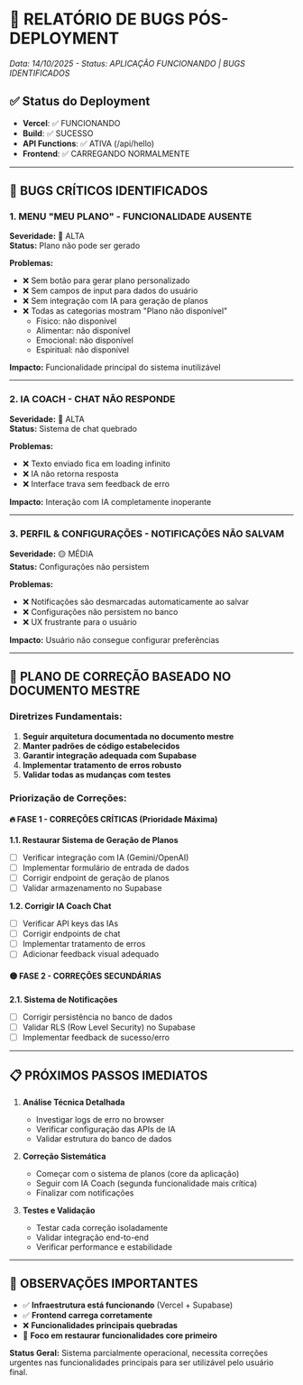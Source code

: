 # 🐛 **RELATÓRIO DE BUGS PÓS-DEPLOYMENT**
*Data: 14/10/2025 - Status: APLICAÇÃO FUNCIONANDO | BUGS IDENTIFICADOS*

## ✅ **Status do Deployment**
- **Vercel**: ✅ FUNCIONANDO
- **Build**: ✅ SUCESSO
- **API Functions**: ✅ ATIVA (/api/hello)
- **Frontend**: ✅ CARREGANDO NORMALMENTE

---

## 🐛 **BUGS CRÍTICOS IDENTIFICADOS**

### **1. MENU "MEU PLANO" - FUNCIONALIDADE AUSENTE**
**Severidade:** 🔴 ALTA  
**Status:** Plano não pode ser gerado

**Problemas:**
- ❌ Sem botão para gerar plano personalizado
- ❌ Sem campos de input para dados do usuário
- ❌ Sem integração com IA para geração de planos
- ❌ Todas as categorias mostram "Plano não disponível"
  - Físico: não disponível
  - Alimentar: não disponível  
  - Emocional: não disponível
  - Espiritual: não disponível

**Impacto:** Funcionalidade principal do sistema inutilizável

---

### **2. IA COACH - CHAT NÃO RESPONDE**
**Severidade:** 🔴 ALTA  
**Status:** Sistema de chat quebrado

**Problemas:**
- ❌ Texto enviado fica em loading infinito
- ❌ IA não retorna resposta
- ❌ Interface trava sem feedback de erro

**Impacto:** Interação com IA completamente inoperante

---

### **3. PERFIL & CONFIGURAÇÕES - NOTIFICAÇÕES NÃO SALVAM**
**Severidade:** 🟡 MÉDIA  
**Status:** Configurações não persistem

**Problemas:**
- ❌ Notificações são desmarcadas automaticamente ao salvar
- ❌ Configurações não persistem no banco
- ❌ UX frustrante para o usuário

**Impacto:** Usuário não consegue configurar preferências

---

## 🎯 **PLANO DE CORREÇÃO BASEADO NO DOCUMENTO MESTRE**

### **Diretrizes Fundamentais:**
1. **Seguir arquitetura documentada no documento mestre**
2. **Manter padrões de código estabelecidos**
3. **Garantir integração adequada com Supabase**
4. **Implementar tratamento de erros robusto**
5. **Validar todas as mudanças com testes**

### **Priorização de Correções:**

#### **🔥 FASE 1 - CORREÇÕES CRÍTICAS (Prioridade Máxima)**

**1.1. Restaurar Sistema de Geração de Planos**
- [ ] Verificar integração com IA (Gemini/OpenAI)
- [ ] Implementar formulário de entrada de dados
- [ ] Corrigir endpoint de geração de planos
- [ ] Validar armazenamento no Supabase

**1.2. Corrigir IA Coach Chat**
- [ ] Verificar API keys das IAs
- [ ] Corrigir endpoints de chat
- [ ] Implementar tratamento de erros
- [ ] Adicionar feedback visual adequado

#### **🟡 FASE 2 - CORREÇÕES SECUNDÁRIAS**

**2.1. Sistema de Notificações**
- [ ] Corrigir persistência no banco de dados
- [ ] Validar RLS (Row Level Security) no Supabase
- [ ] Implementar feedback de sucesso/erro

---

## 📋 **PRÓXIMOS PASSOS IMEDIATOS**

1. **Análise Técnica Detalhada**
   - Investigar logs de erro no browser
   - Verificar configuração das APIs de IA
   - Validar estrutura do banco de dados

2. **Correção Sistemática**
   - Começar com o sistema de planos (core da aplicação)
   - Seguir com IA Coach (segunda funcionalidade mais crítica)
   - Finalizar com notificações

3. **Testes e Validação**
   - Testar cada correção isoladamente
   - Validar integração end-to-end
   - Verificar performance e estabilidade

---

## 📝 **OBSERVAÇÕES IMPORTANTES**

- ✅ **Infraestrutura está funcionando** (Vercel + Supabase)
- ✅ **Frontend carrega corretamente**
- ❌ **Funcionalidades principais quebradas**
- 🎯 **Foco em restaurar funcionalidades core primeiro**

**Status Geral:** Sistema parcialmente operacional, necessita correções urgentes nas funcionalidades principais para ser utilizável pelo usuário final.